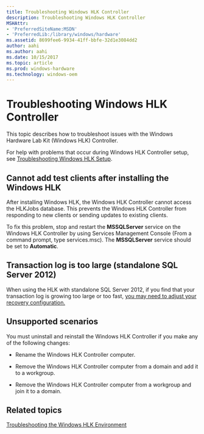 ```yaml
---
title: Troubleshooting Windows HLK Controller
description: Troubleshooting Windows HLK Controller
MSHAttr:
- 'PreferredSiteName:MSDN'
- 'PreferredLib:/library/windows/hardware'
ms.assetid: 8699fee6-9934-41ff-bbfe-32d1e3084dd2
author: aahi
ms.author: aahi
ms.date: 10/15/2017
ms.topic: article
ms.prod: windows-hardware
ms.technology: windows-oem
---
```


# Troubleshooting Windows HLK Controller


This topic describes how to troubleshoot issues with the Windows Hardware Lab Kit (Windows HLK) Controller.

For help with problems that occur during Windows HLK Controller setup, see [Troubleshooting Windows HLK Setup](troubleshooting-windows-hlk-setup.md).

## <span id="adddtest"></span><span id="ADDDTEST"></span>Cannot add test clients after installing the Windows HLK


After installing Windows HLK, the Windows HLK Controller cannot access the HLKJobs database. This prevents the Windows HLK Controller from responding to new clients or sending updates to existing clients.

To fix this problem, stop and restart the **MSSQLServer** service on the Windows HLK Controller by using Services Management Console (From a command prompt, type services.msc). The **MSSQLServer** service should be set to **Automatic**.

## Transaction log is too large (standalone SQL Server 2012)

When using the HLK with standalone SQL Server 2012, if you find that your transaction log is growing too large or too fast, [you may need to adjust your recovery configuration.](microsoft-sql-server-options.md#using-the-hlk-with-standalone-sql-server-2012)


## <span id="unsup"></span><span id="UNSUP"></span>Unsupported scenarios


You must uninstall and reinstall the Windows HLK Controller if you make any of the following changes:

-   Rename the Windows HLK Controller computer.

-   Remove the Windows HLK Controller computer from a domain and add it to a workgroup.

-   Remove the Windows HLK Controller computer from a workgroup and join it to a domain.

## <span id="related_topics"></span>Related topics


[Troubleshooting the Windows HLK Environment](troubleshooting-the-windows-hlk-environment.md)

 

 







